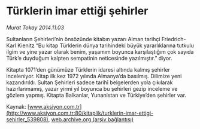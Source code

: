 # Türklerin imar ettiği şehirler

*Murat Tokay 2014.11.03*

<div class="pNewsDetailMainContent ctx_content" itemprop="articleBody">
 <p>
  Sultanların Şehirleri’nin önsözünde kitabın yazarı Alman tarihçi Friedrich-Karl Kienitz “Bu kitap Türklerin dünya tarihindeki büyük yararlıklarına tutkulu ilgim ve yine yazar olarak benim, yaşamım boyunca karşılaştığım çok sayıda Türk’e duyduğum kalpten sempatinin neticesinde yazılmıştır.” diyor.
 </p>
 <p>
  Kitapta 1071’den günümüze Türklerin idaresi altında kalmış şehirler inceleniyor. Kitap ilk kez 1972 yılında Almanya’da basılmış. Dilimize yeni kazandırıldı. Sultan Şehirleri sadece tarihî belgelerden yola çıkılarak hazırlanmamış, yazar yirmi yıl boyunca bu şehirleri gezip inceleme ve gözlem yapmış. Kitapta Balkanlar, Yunanistan ve Türkiye’den şehirler var.
 </p>
</div>


Kaynak: [www.aksiyon.com.tr](http://www.aksiyon.com.tr:80/kitaplik/turklerin-imar-ettigi-sehirler_539808), [web.archive.org (arşiv bağlantısı)](http://web.archive.org/web/20160117131022/http://www.aksiyon.com.tr:80/kitaplik/turklerin-imar-ettigi-sehirler_539808)
